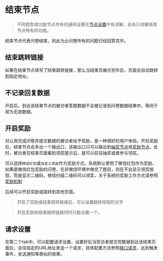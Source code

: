 # 结束节点

> 不同题型或功能节点共有的通用设置在[节点设置](../node-setting/concept.md)中有讲解，此处只讲解结束节点特有的功能。

结束节点代表问卷结束，到此为止问卷所有的问题已经回答完毕。

## 结束跳转链接
如果在结束节点填写了结束跳转链接，那么当结束页展示完毕后，页面会自动跳转到指定地址。

## 不记录回复数据
开启后，到达该结束节点的被访者答题数据不会被记录到问卷数据结果中。等同于视为无效数据。

## 开启奖励
对认真完成问卷并提交数据的被访者给予奖励，是一种很好的用户体验。开启奖励后，结束节点会多出一个输出口，该输出口只可以输出到[抽奖节点](./lottery.md)或[奖励节点](./gift.md)。此时，被访者在结束页面看到领奖提示后，就可以前往抽奖或者参与领奖。

可以选择`微信红包`或`自定义奖励`作为奖励方式。系统默认使用了微信红包作为奖励，如果是微信红包奖励的问卷，在非微信环境中做完了题目，则在不会显示领奖按钮，而是显示二维码，微信扫描二维码可以领奖，关于系统的奖励工作方式请参照[奖励机制](../advance-topic/reward.md)

后续可以开启奖励或跳转到其他页面。

> 开启了奖励或结束跳转链接后，可以设置跳转按钮的文字

> 开启奖励和结束跳转链接同时只能设置一个。







## 请求设置
在第二个tab中，可以配置请求设置，设置好后当受访者提交完数据到达该结束页面后，会往指定的URL地址发送一个请求，具体配置方法参照[接口请求](../advance-topic/request.md)，达到触发事件，发送通知等类似的效果。
